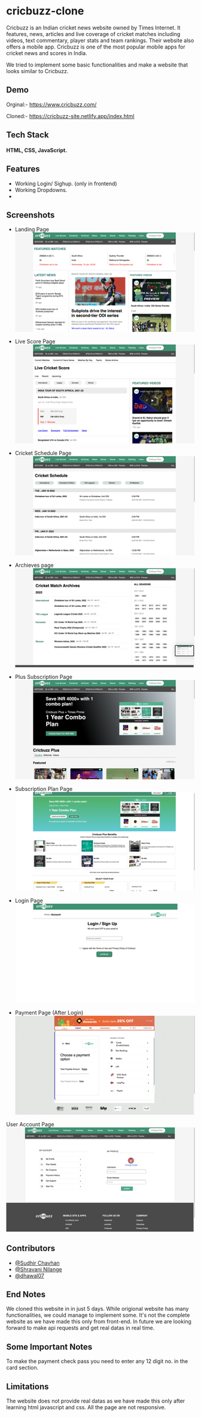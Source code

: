  # cricbuzz-clone

Cricbuzz is an Indian cricket news website owned by Times Internet. It features, news, articles and live coverage of cricket matches including videos, text commentary, player stats and team rankings. Their website also offers a mobile app.
Cricbuzz is one of the most popular mobile apps for cricket news and scores in India.

We tried to implement some basic functionalities and make a website that looks similar to Cricbuzz.



## Demo

Orginal:- https://www.cricbuzz.com/

Cloned:-  https://cricbuzz-site.netlify.app/index.html


## Tech Stack

#### HTML, CSS, JavaScript.




## Features

- Working Login/ Sighup. (only in frontend)
- Working Dropdowns.
-


## Screenshots

- Landing Page
![Landing Page](https://github.com/SumanJK/cricbuzz-clone/blob/main/cricbuzz-readme/Screenshot%202022-04-30%20at%209.36.28%20PM.png)

- Live Score Page
![live-score](https://github.com/SumanJK/cricbuzz-clone/blob/main/cricbuzz-readme/Screenshot%202022-04-30%20at%209.36.36%20PM.png)

- Cricket Schedule Page
![Schedule Page](https://github.com/SumanJK/cricbuzz-clone/blob/main/cricbuzz-readme/Screenshot%202022-04-30%20at%209.36.45%20PM.png)

- Archieves page
![Archieves Page](https://github.com/SumanJK/cricbuzz-clone/blob/main/cricbuzz-readme/Screenshot%202022-04-30%20at%209.36.51%20PM.png)

- Plus Subscription Page
![Plus Page](https://github.com/SumanJK/cricbuzz-clone/blob/main/cricbuzz-readme/Screenshot%202022-04-30%20at%209.37.05%20PM.png)

- Subscription Plan Page
![Login Page](https://github.com/SumanJK/cricbuzz-clone/blob/main/cricbuzz-readme/Screenshot%202022-04-30%20at%209.37.30%20PM.png)


- Login Page
![Login](https://github.com/SumanJK/cricbuzz-clone/blob/main/cricbuzz-readme/Screenshot%202022-04-30%20at%209.38.31%20PM.png)

- Payment Page (After Login)
![Payment](https://github.com/SumanJK/cricbuzz-clone/blob/main/cricbuzz-readme/Screenshot%202022-04-30%20at%209.38.09%20PM.png)


User Account Page
![Account](https://github.com/SumanJK/cricbuzz-clone/blob/main/cricbuzz-readme/Screenshot%202022-04-30%20at%209.39.01%20PM.png)


## Contributors

- [@Sudhir Chavhan](https://github.com/SudhirPC)
- [@Shravani Nilange](https://github.com/shrawaninilange)
- [@dhawal07](https://github.com/dhawal07)



## End Notes

We cloned this website in in just 5 days. While origional website has many functionalities, we could manage to implement some. It's not the complete website as we have made this only from front-end. In future we are looking forward to make api requests and get real datas in real time.








## Some Important Notes

To make the payment check pass you need to enter any 12 digit no. in the card section.


## Limitations

The website does not provide real datas as we have made this only after learning html javascript and css. All the page are not responsive.


 

 

